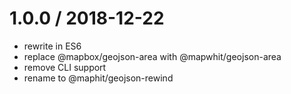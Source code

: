 
1.0.0 / 2018-12-22
==================

 * rewrite in ES6
 * replace @mapbox/geojson-area with @mapwhit/geojson-area
 * remove CLI support
 * rename to @maphit/geojson-rewind
